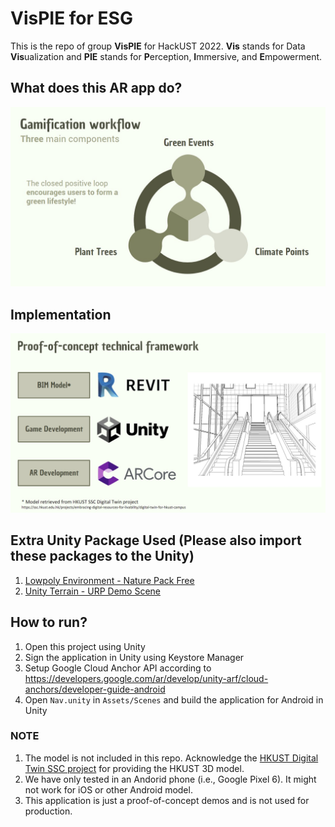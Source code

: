 # VisPIE for ESG

This is the repo of group **VisPIE** for HackUST 2022. **Vis** stands for Data **Vis**ualization and **PIE** stands for **P**erception, **I**mmersive, and **E**mpowerment.

## What does this AR app do?

![Three main components form a closed positive loop to encourage users forming a green lifestyle!](./imgs/workflow.jpg "Workflow")

## Implementation

![We use Unity, Vuforia, and Revit for building this application.](./imgs/implementation.jpg "WorkfImplementationlow")

## Extra Unity Package Used (Please also import these packages to the Unity)
1. [Lowpoly Environment - Nature Pack Free](https://assetstore.unity.com/packages/3d/environments/lowpoly-environment-nature-pack-free-187052)
2. [Unity Terrain - URP Demo Scene](https://assetstore.unity.com/packages/3d/environments/unity-terrain-urp-demo-scene-213197)


## How to run?

1. Open this project using Unity
2. Sign the application in Unity using Keystore Manager
3. Setup Google Cloud Anchor API according to <https://developers.google.com/ar/develop/unity-arf/cloud-anchors/developer-guide-android>
4. Open `Nav.unity` in `Assets/Scenes` and build the application for Android in Unity

### NOTE

1. The model is not included in this repo. Acknowledge the [HKUST Digital Twin SSC project](https://ssc.hkust.edu.hk/projects/embracing-digital-resources-for-livability/digital-twin-for-hkust-campus) for providing the HKUST 3D model.
2. We have only tested in an Andorid phone (i.e., Google Pixel 6). It might not work for iOS or other Android model.
3. This application is just a proof-of-concept demos and is not used for production.
